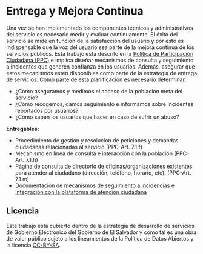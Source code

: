 
# Entrega y Mejora Continua

Una vez se han implementado los componentes técnicos y administrativos del servicio es necesario medir y evaluar continuamente. El éxito del servicio se mide en función de la satisfacción del usuario y por esto es indispensable que la voz del usuario sea parte de la mejora continua de los servicios públicos. Esta trabajo esta descrito en la [Política de Participación Ciudadana (PPC)](http://api.gobiernoabierto.gob.sv/attachments/6840/download) e implica diseñar mecanismos de consulta y seguimiento a incidentes que generen confianza en los usuarios. Además, asegurar que estos mecanismos estén disponibles como parte de la estrategia de entrega de servicios. Como parte de esta planificación es necesario determinar:

* ¿Cómo aseguramos y medimos el acceso de la población meta del servicio?
* ¿Cómo recogemos, damos seguimiento e informamos sobre incidentes reportados por usuarios?
* ¿Cómo saben los usuarios que hacer en caso de sufrir un abuso?

**Entregables:**

* Procedimiento de gestión y resolución de peticiones y demandas ciudadanas relacionadas al servicio
(PPC-Art. 7.1.f)
* Mecanismo en línea de consulta e interacción con la población (PPC-Art. 7.1.h)
* Página de consulta de directorio de oficinas/organizaciones existentes para atender al ciudadano (dirección, teléfono, horario, etc). (PPC-Art. 7.1.m)
* Documentación de mecanismos de seguimiento a incidencias e [integración con la plataforma de atención ciudadana](https://www.atencionciudadana.sv/)

## Licencia

Este trabajo esta cubierto dentro de la estrategia de desarrollo de servicios de Gobierno Electrónico del Gobierno de El Salvador y como tal es una obra de valor público sujeto a los lineamientos de la Política de Datos Abiertos y la licencia [CC-BY-SA](https://creativecommons.org/licenses/by-sa/3.0/deed.es).  
